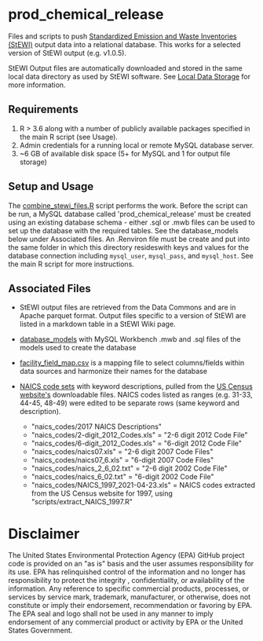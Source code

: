 # prod_chemical_release

Files and scripts to push [Standardized Emission and Waste Inventories (StEWI)](https://github.com/USEPA/standardizedinventories) output data into a relational database. This works for a selected version of StEWI output (e.g. v1.0.5).

StEWI Output files are automatically downloaded and stored in the same local data directory as used by StEWI software. See [Local Data Storage](https://github.com/USEPA/standardizedinventories/wiki/Data-Storage#local-storage) for more information.

## Requirements
1. R > 3.6 along with a number of publicly available packages specified in the main R script (see Usage).
2. Admin credentials for a running local or remote MySQL database server.
3. ~6 GB of available disk space (5+ for MySQL and 1 for output file storage) 

## Setup and Usage
The [combine_stewi_files.R](scripts/combine_stewi_files.R) script performs the work. Before the script can be run, a MySQL database called 'prod_chemical_release' must be created using an existing database schema - either .sql or .mwb files can be used to set up the database with the required tables. See the database_models below under Associated files. An .Renviron file must be create and put into the same folder in which this directory resideswith keys and values for the database connection including `mysql_user`, `mysql_pass`, and `mysql_host`. See the main R script for more instructions.

## Associated Files
- StEWI output files are retrieved from the Data Commons and are in Apache parquet format. Output files specific to a version of StEWI are listed in a markdown table in a StEWI Wiki page. 

- [database_models](database_models/) with MySQL Workbench .mwb and .sql files of the models used to create the database

- [facility_field_map.csv](facility_field_map.csv) is a mapping file to select columns/fields within data sources and harmonize their names for the database

- [NAICS code sets](naics_codes) with keyword descriptions, pulled from the [US Census website's](https://www.census.gov/naics/?48967) downloadable files. NAICS codes listed as ranges (e.g. 31-33, 44-45, 48-49) were edited to be separate rows (same keyword and description).
  - "naics_codes/2017 NAICS Descriptions"
  - "naics_codes/2-digit_2012_Codes.xls" = "2-6 digit 2012 Code File"
  - "naics_codes/6-digit_2012_Codes.xls" = "6-digit 2012 Code File"
  - "naics_codes/naics07.xls" = "2-6 digit 2007 Code Files"
  - "naics_codes/naics07_6.xls" = "6-digit 2007 Code Files"
  - "naics_codes/naics_2_6_02.txt" = "2-6 digit 2002 Code File"
  - "naics_codes/naics_6_02.txt" = "6-digit 2002 Code File"
  - "naics_codes/NAICS_1997_2021-04-23.xls" = NAICS codes extracted from the US Census website for 1997, using "scripts/extract_NAICS_1997.R"


# Disclaimer
The United States Environmental Protection Agency (EPA) GitHub project code is provided on an "as is" basis and the user assumes responsibility for its use. EPA has relinquished control of the information and no longer has responsibility to protect the integrity , confidentiality, or availability of the information. Any reference to specific commercial products, processes, or services by service mark, trademark, manufacturer, or otherwise, does not constitute or imply their endorsement, recommendation or favoring by EPA. The EPA seal and logo shall not be used in any manner to imply endorsement of any commercial product or activity by EPA or the United States Government.
